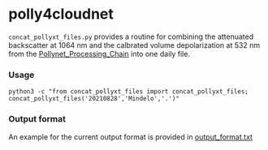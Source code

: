# polly4cloudnet

`concat_pollyxt_files.py` provides a routine for combining the attenuated backscatter at 1064 nm and the calbrated volume depolarization at 532 nm from the [
Pollynet_Processing_Chain](https://github.com/PollyNET/Pollynet_Processing_Chain) into one daily file.

### Usage

```
python3 -c "from concat_pollyxt_files import concat_pollyxt_files; concat_pollyxt_files('20210828','Mindelo','.')"
```

### Output format

An example for the current output format is provided in [output_format.txt](output_format.txt)
